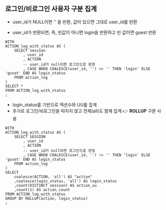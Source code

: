 ## 로그인/비로그인 사용자 구분 집계

- user_id가 NULL이면 '' 을 반환, 값이 있으면 그대로 user_id를 반환

- user_id가 반환되면, 즉, 빈값이 아니면 login을 반환하고 빈 값이면 guest 반환

```postgresql
WITH 
ACTION_log_with_status AS (
	SELECT session
		, user_id
		, ACTION
		-- user_id가 null이면 로그인으로 판정
		, CASE WHEN COALESCE(user_id, '') <> '' THEN 'login' ELSE 'guset' END AS login_status
	FROM action_log
)
SELECT *
FROM ACTION_log_with_status
;
```



- login_status를 기반으로 액션수와 UU를 집계
- 추가로 로그인/비로그인을 따지지 않고 전체(all)도 함께 집계 👉 **ROLLUP** 구문 사용

```postgresql
WITH 
ACTION_log_with_status AS (
	SELECT SESSION
		, user_id
		, ACTION
		-- user_id가 null이면 로그인으로 판정
		, CASE WHEN COALESCE(user_id, '') != '' THEN 'login' ELSE 'guset' END AS login_status
	FROM action_log
)
SELECT 
	coalesce(ACTION, 'all') AS "action"
	,coalesce(login_status, 'all') AS login_status
	,count(DISTINCT session) AS action_uu
	,count(1) AS action_count
FROM ACTION_log_with_status
GROUP BY ROLLUP(action, login_status)
;
```

